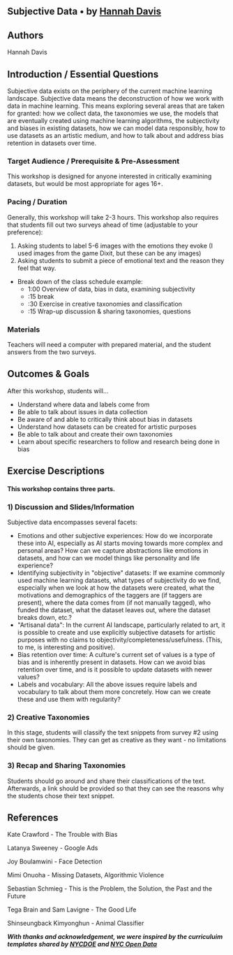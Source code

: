## Subjective Data • by [Hannah Davis](http://www.hannahishere.com/)

## Authors
Hannah Davis

## Introduction / Essential Questions
Subjective data exists on the periphery of the current machine learning landscape. Subjective data means the deconstruction of how we work with data in machine learning. This means exploring several areas that are taken for granted: how we collect data, the taxonomies we use, the models that are eventually created using machine learning algorithms, the subjectivity and biases in existing datasets, how we can model data responsibly, how to use datasets as an artistic medium, and how to talk about and address bias retention in datasets over time. 

### Target Audience / Prerequisite & Pre-Assessment
This workshop is designed for anyone interested in critically examining datasets, but would be most appropriate for ages 16+. 

### Pacing / Duration
Generally, this workshop will take 2-3 hours. This workshop also requires that students fill out two surveys ahead of time (adjustable to your preference):
1) Asking students to label 5-6 images with the emotions they evoke (I used images from the game Dixit, but these can be any images)
2) Asking students to submit a piece of emotional text and the reason they feel that way.

- Break down of the class schedule example: 
  - 1:00 Overview of data, bias in data, examining subjectivity 
  - :15 break
  - :30 Exercise in creative taxonomies and classification
  - :15 Wrap-up discussion & sharing taxonomies, questions

### Materials
Teachers will need a computer with prepared material, and the student answers from the two surveys.

## Outcomes & Goals
After this workshop, students will...
* Understand where data and labels come from
* Be able to talk about issues in data collection
* Be aware of and able to critically think about bias in datasets 
* Understand how datasets can be created for artistic purposes
* Be able to talk about and create their own taxonomies
* Learn about specific researchers to follow and research being done in bias

## Exercise Descriptions

#### This workshop contains three parts.

### 1) Discussion and Slides/Information

Subjective data encompasses several facets: 
- Emotions and other subjective experiences: How do we incorporate these into AI, especially as AI starts moving towards more complex and personal areas? How can we capture abstractions like emotions in datasets, and how can we model things like personality and life experience?
- Identifying subjectivity in "objective" datasets: If we examine commonly used machine learning datasets, what types of subjectivity do we find, especially when we look at how the datasets were created, what the motivations and demographics of the taggers are (if taggers are present), where the data comes from (if not manually tagged), who funded the dataset, what the dataset leaves out, where the dataset breaks down, etc.?
- "Artisanal data": In the current AI landscape, particularly related to art, it is possible to create and use explicitly subjective datasets for artistic purposes with no claims to objectivity/completeness/usefulness. (This, to me, is interesting and positive).
- Bias retention over time: A culture's current set of values is a type of bias and is inherently present in datasets. How can we avoid bias retention over time, and is it possible to update datasets with newer values? 
- Labels and vocabulary: All the above issues require labels and vocabulary to talk about them more concretely. How can we create these and use them with regularity? 

### 2) Creative Taxonomies

In this stage, students will classify the text snippets from survey #2 using their own taxonomies. They can get as creative as they want - no limitations should be given. 

### 3) Recap and Sharing Taxonomies

Students should go around and share their classifications of the text. Afterwards, a link should be provided so that they can see the reasons why the students chose their text snippet.


## References
Kate Crawford - The Trouble with Bias

Latanya Sweeney - Google Ads

Joy Boulamwini - Face Detection

Mimi Onuoha - Missing Datasets, Algorithmic Violence

Sebastian Schmieg - This is the Problem, the Solution, the Past and the Future

Tega Brain and Sam Lavigne - The Good Life

Shinseungback Kimyonghun - Animal Classifier


<!-- ## Post Session, Implementation Guidance &  Teaching Reflection
e.g. Please provide some guidance based on experience delivering the unit and potential modifications might you are considering making for future iterations of this unit. This is an opportunity for you as the unit author to give teachers practical guidance. -->

***With thanks and acknowledgement, we were inspired by the curriculuim templates shared by [NYCDOE](http://blueprint.cs4all.nyc/units/40/) and [NYC Open Data](https://github.com/datapolitan/Data_Analytics_Classes/blob/gh-pages/Excel_Tools_Summarizing_Data.md)***
